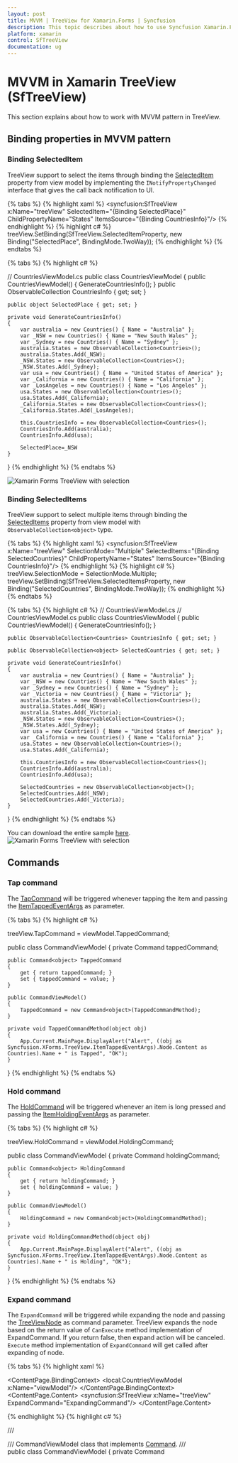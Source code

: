 ```yaml
---
layout: post
title: MVVM | TreeView for Xamarin.Forms | Syncfusion
description: This topic describes about how to use Syncfusion Xamarin.Forms SfTreeView with Commands, Event to command behavior and different cases of MVVM.
platform: xamarin
control: SfTreeView
documentation: ug
---
```


# MVVM in Xamarin TreeView (SfTreeView)

This section explains about how to work with MVVM pattern in TreeView.

## Binding properties in MVVM pattern

### Binding SelectedItem

TreeView support to select the items through binding the [SelectedItem](https://help.syncfusion.com/cr/xamarin/Syncfusion.SfTreeView.XForms~Syncfusion.XForms.TreeView.SfTreeView~SelectedItem.html) property from view model by implementing the `INotifyPropertyChanged` interface that gives the call back notification to UI.

{% tabs %}
{% highlight xaml %}
<syncfusion:SfTreeView x:Name="treeView" 
                       SelectedItem="{Binding SelectedPlace}"
                       ChildPropertyName="States"
                       ItemsSource="{Binding CountriesInfo}"/>
{% endhighlight %}
{% highlight c# %}
treeView.SetBinding(SfTreeView.SelectedItemProperty, new Binding("SelectedPlace", BindingMode.TwoWay));
{% endhighlight %}
{% endtabs %}

{% tabs %}
{% highlight c# %}

// CountriesViewModel.cs
public class CountriesViewModel
{
    public CountriesViewModel()
    {
        GenerateCountriesInfo();
    }
    public ObservableCollection<Countries> CountriesInfo { get; set; }

    public object SelectedPlace { get; set; }

    private void GenerateCountriesInfo()
    {
        var australia = new Countries() { Name = "Australia" };
        var _NSW = new Countries() { Name = "New South Wales" };
        var _Sydney = new Countries() { Name = "Sydney" };
        australia.States = new ObservableCollection<Countries>();
        australia.States.Add(_NSW);
        _NSW.States = new ObservableCollection<Countries>();
        _NSW.States.Add(_Sydney);
        var usa = new Countries() { Name = "United States of America" };
        var _California = new Countries() { Name = "California" };
        var _LosAngeles = new Countries() { Name = "Los Angeles" };
        usa.States = new ObservableCollection<Countries>();
        usa.States.Add(_California);
        _California.States = new ObservableCollection<Countries>();
        _California.States.Add(_LosAngeles);
         
        this.CountriesInfo = new ObservableCollection<Countries>();
        CountriesInfo.Add(australia);
        CountriesInfo.Add(usa);

        SelectedPlace=_NSW
    }
}
{% endhighlight %}
{% endtabs %}

![Xamarin Forms TreeView with selection](TreeView_images/TreeView_SelectedItem.png)

### Binding SelectedItems

TreeView support to select multiple items through binding the [SelectedItems](https://help.syncfusion.com/cr/xamarin/Syncfusion.SfTreeView.XForms~Syncfusion.XForms.TreeView.SfTreeView~SelectedItems.html) property from view model with `ObservableCollection<object>` type. 

{% tabs %}
{% highlight xaml %}
<syncfusion:SfTreeView x:Name="treeView"
                       SelectionMode="Multiple"
                       SelectedItems="{Binding SelectedCountries}"
                       ChildPropertyName="States"
                       ItemsSource="{Binding CountriesInfo}"/>
{% endhighlight %}
{% highlight c# %}
treeView.SelectionMode = SelectionMode.Multiple;
treeView.SetBinding(SfTreeView.SelectedItemsProperty, new Binding("SelectedCountries", BindingMode.TwoWay));
{% endhighlight %}
{% endtabs %}

{% tabs %}
{% highlight c# %}
// CountriesViewModel.cs
// CountriesViewModel.cs
public class CountriesViewModel
{
    public CountriesViewModel()
    {
        GenerateCountriesInfo();
    }

    public ObservableCollection<Countries> CountriesInfo { get; set; }

    public ObservableCollection<object> SelectedCountries { get; set; }

    private void GenerateCountriesInfo()
    {
        var australia = new Countries() { Name = "Australia" };
        var _NSW = new Countries() { Name = "New South Wales" };
        var _Sydney = new Countries() { Name = "Sydney" };
        var _Victoria = new Countries() { Name = "Victoria" };
        australia.States = new ObservableCollection<Countries>();
        australia.States.Add(_NSW);
        australia.States.Add(_Victoria);
        _NSW.States = new ObservableCollection<Countries>();
        _NSW.States.Add(_Sydney);
        var usa = new Countries() { Name = "United States of America" };
        var _California = new Countries() { Name = "California" };
        usa.States = new ObservableCollection<Countries>();
        usa.States.Add(_California);
      
        this.CountriesInfo = new ObservableCollection<Countries>();
        CountriesInfo.Add(australia);
        CountriesInfo.Add(usa);

        SelectedCountries = new ObservableCollection<object>();
        SelectedCountries.Add(_NSW);
        SelectedCountries.Add(_Victoria);
    }
}
{% endhighlight %}
{% endtabs %}

You can download the entire sample [here](http://www.syncfusion.com/downloads/support/directtrac/general/ze/Selection148873057).
![Xamarin Forms TreeView with selection](TreeView_images/TreeView_Selection.png)

## Commands

### Tap command

The [TapCommand](https://help.syncfusion.com/cr/cref_files/xamarin/Syncfusion.SfTreeView.XForms~Syncfusion.XForms.TreeView.SfTreeView~TapCommand.html) will be triggered whenever tapping the item and passing the [ItemTappedEventArgs](https://help.syncfusion.com/cr/cref_files/xamarin/Syncfusion.SfTreeView.XForms~Syncfusion.XForms.TreeView.ItemTappedEventArgs.html) as parameter.

{% tabs %}
{% highlight c# %}

treeView.TapCommand = viewModel.TappedCommand;

public class CommandViewModel
{
    private Command<Object> tappedCommand;

    public Command<object> TappedCommand
    {
        get { return tappedCommand; }
        set { tappedCommand = value; }
    }

    public CommandViewModel()
    {            
        TappedCommand = new Command<object>(TappedCommandMethod);
    }

    private void TappedCommandMethod(object obj)
    {
        App.Current.MainPage.DisplayAlert("Alert", ((obj as Syncfusion.XForms.TreeView.ItemTappedEventArgs).Node.Content as Countries).Name + " is Tapped", "OK");
    }   
}
{% endhighlight %}
{% endtabs %}

### Hold command

The [HoldCommand](https://help.syncfusion.com/cr/cref_files/xamarin/Syncfusion.SfTreeView.XForms~Syncfusion.XForms.TreeView.SfTreeView~HoldCommand.html) will be triggered whenever an item is long pressed and passing the [ItemHoldingEventArgs](https://help.syncfusion.com/cr/cref_files/xamarin/Syncfusion.SfTreeView.XForms~Syncfusion.XForms.TreeView.ItemHoldingEventArgs.html) as parameter.
 
{% tabs %}
{% highlight c# %}

treeView.HoldCommand = viewModel.HoldingCommand;

public class CommandViewModel
{
    private Command<Object> holdingCommand;

    public Command<object> HoldingCommand
    {
        get { return holdingCommand; }
        set { holdingCommand = value; }
    }

    public CommandViewModel()
    {            
        HoldingCommand = new Command<object>(HoldingCommandMethod);
    }

    private void HoldingCommandMethod(object obj)
    {          
        App.Current.MainPage.DisplayAlert("Alert", ((obj as Syncfusion.XForms.TreeView.ItemTappedEventArgs).Node.Content as Countries).Name + " is Holding", "OK");
    }   
}
{% endhighlight %}
{% endtabs %}

### Expand command

The `ExpandCommand` will be triggered while expanding the node and passing the [TreeViewNode](https://help.syncfusion.com/cr/cref_files/xamarin/Syncfusion.SfTreeView.XForms~Syncfusion.TreeView.Engine.TreeViewNode.html) as command parameter. TreeView expands the node based on the return value of `CanExecute` method implementation of ExpandCommand. If you return false, then expand action will be canceled. `Execute` method implementation of `ExpandCommand` will get called after expanding of node.

{% tabs %}
{% highlight xaml %}

<ContentPage xmlns="http://xamarin.com/schemas/2014/forms"
             xmlns:x="http://schemas.microsoft.com/winfx/2009/xaml"
             xmlns:local="clr-namespace:Selection"
             xmlns:syncfusion="clr-namespace:Syncfusion.XForms.TreeView;assembly=Syncfusion.SfTreeView.XForms"
             x:Class="Selection.MainPage">
    <ContentPage.BindingContext>
        <local:CountriesViewModel x:Name="viewModel"/>
    </ContentPage.BindingContext>
    <ContentPage.Content>
        <syncfusion:SfTreeView x:Name="treeView"
                               ExpandCommand="ExpandingCommand"/> 
    </ContentPage.Content>
</ContentPage>

{% endhighlight %}
{% highlight c# %}

/// <summary>
/// CommandViewModel class that implements [Command](https://docs.microsoft.com/en-us/dotnet/api/xamarin.forms.command?view=xamarin-forms). 
/// </summary>
public class CommandViewModel
{
    private Command<Object> expandingCommand;

    public Command<object> ExpandingCommand
    {
        get { return expandingCommand; }
        set { expandingCommand = value; }
    }

    public CommandViewModel()
    {            
        ExpandingCommand = new Command<object>(ExpandCommandAction, CanExecute);
    }

    /// <summary>
    /// CanExecute method is called before expanding of node.
    /// </summary>
    /// <returns>Handle expand action by returning true or false. </returns>
    /// <param name="obj">TreeViewNode is passed as command parameter. </param>
    public bool CanExecute(object obj)
    {
        //You can also return false to cancel the expand action.
        return true;
    }

    /// <summary>
    /// Method gets called after expanding action performed.
    /// </summary>
    /// <param name="obj">TreeViewNode is passed as command parameter. </param>
    private void ExpandCommandAction(object obj)
    {
        App.Current.MainPage.DisplayAlert("Alert", "TreeView node is expanded", "OK");
    }   
}
{% endhighlight %}
{% endtabs %}

### Collapse command

The `CollapseCommand` will be triggered while collapsing the node and passing the [TreeViewNode](https://help.syncfusion.com/cr/cref_files/xamarin/Syncfusion.SfTreeView.XForms~Syncfusion.TreeView.Engine.TreeViewNode.html) as command parameter. TreeView collapses the node based on the return value of `CanExecute` method implementation of CollapseCommand. If you return false, then collapse action will be canceled. `Execute` method implementation of `CollapseCommand` will get called after collapsing of node.

{% tabs %}
{% highlight xaml %}
<ContentPage xmlns="http://xamarin.com/schemas/2014/forms"
             xmlns:x="http://schemas.microsoft.com/winfx/2009/xaml"
             xmlns:local="clr-namespace:Selection"
             xmlns:syncfusion="clr-namespace:Syncfusion.XForms.TreeView;assembly=Syncfusion.SfTreeView.XForms"
             x:Class="Selection.MainPage">
    <ContentPage.BindingContext>
        <local:CountriesViewModel x:Name="viewModel"/>
    </ContentPage.BindingContext>
    <ContentPage.Content>
        <syncfusion:SfTreeView x:Name="treeView"
                               CollapseCommand="CollapsingCommand"/> 
    </ContentPage.Content>
</ContentPage>
{% endhighlight %}
{% highlight c# %}

/// <summary>
/// CommandViewModel class that implements [Command](https://docs.microsoft.com/en-us/dotnet/api/xamarin.forms.command?view=xamarin-forms). 
/// </summary>
public class CommandViewModel
{
	private Command<object> collapsingCommand;
	
	public Command<object> CollapsingCommand
	{
		get { return collapsingCommand; }
		set { collapsingCommand = value; }
	}
	
	public CommandViewModel()
	{
		CollapsingCommand = new Command<object>(CollapseCommandAction, CanExecute);
	}
    
	/// <summary>
    /// CanExecute method is called before collapsing of node. 
    /// </summary>
    /// <returns>Handle collapse action by returning true or false. </returns>
    /// <param name="obj">TreeViewNode is passed as command parameter. </param>
    public bool CanExecute(object obj)
    {
        //You can also return false to cancel the collapse action.
        return true;
    }

    /// <summary>
    /// Method gets called after collapsing action performed.
    /// </summary>
    /// <param name="obj">TreeViewNode is passed as command parameter. </param>
	private void CollapseCommandAction(object obj)
	{
		App.Current.MainPage.DisplayAlert("Alert", "TreeView node is collapsed", "OK");
	}
}
{% endhighlight %}
{% endtabs %}

## Event to command

The `TreeView` event can be converted into commands using [Behaviors](https://developer.xamarin.com/guides/xamarin-forms/behaviors/). To achieve this, create a command in the ViewModel class and associate it to the TreeView event using `Behaviors`.

{% tabs %}
{% highlight xaml %}
<syncfusion:SfTreeView x:Name="treeView"
                       SelectionMode="Multiple"
                       SelectedItems="{Binding SelectedCountries}"
                       ChildPropertyName="States"
                       ItemsSource="{Binding CountriesInfo}">
    <syncfusion:SfTreeView.Behaviors>
        <local:EventToCommandBehavior EventName="SelectionChanged" Command="{Binding SelectionChangedCommand}"/>
    </syncfusion:SfTreeView.Behaviors>
</syncfusion:SfTreeView>
{% endhighlight %}
{% highlight c# %}
public class CountriesViewModel : INotifyPropertyChanged
{
    public Command<ItemSelectionChangedEventArgs> selectionChangedCommand;

    public CountriesViewModel()
    {
        SelectionChangedCommand = new Command<Syncfusion.XForms.TreeView.ItemSelectionChangedEventArgs>(OnSelectionChanged);
        GenerateCountriesInfo();
    }

    public ObservableCollection<Countries> CountriesInfo { get; set; }

    public ObservableCollection<object> SelectedCountries { get; set; }

    public Command<ItemSelectionChangedEventArgs> SelectionChangedCommand
    {
        get { return selectionChangedCommand; }
        protected set { selectionChangedCommand = value; }
    }

    private void OnSelectionChanged(ItemSelectionChangedEventArgs obj)
    {
        App.Current.MainPage.DisplayAlert("Alert", (obj.AddedItems[0] as Countries).Name + " is selected", "OK");
    }

    public event PropertyChangedEventHandler PropertyChanged;

    public void OnPropertyChanged(string name)
    {
        if (this.PropertyChanged != null)
            this.PropertyChanged(this, new PropertyChangedEventArgs(name));
    }

    private void GenerateCountriesInfo()
    {
        var australia = new Countries() { Name = "Australia" };
        var _NSW = new Countries() { Name = "New South Wales" };
        var _Victoria = new Countries() { Name = "Victoria" };
        australia.States = new ObservableCollection<Countries>();
        australia.States.Add(_NSW);
        australia.States.Add(_Victoria);
        var usa = new Countries() { Name = "United States of America" };
        var _California = new Countries() { Name = "California" };
        usa.States = new ObservableCollection<Countries>();
        usa.States.Add(_California);
      
        this.CountriesInfo = new ObservableCollection<Countries>();
        CountriesInfo.Add(australia);
        CountriesInfo.Add(usa);
    }
}
{% endhighlight %}
{% endtabs %}

You can download the example sample [here](http://www.syncfusion.com/downloads/support/directtrac/general/ze/EventToCommand839299289.zip).

For more information regarding the event to command behavior in Xamarin.Forms, you can refer [this](https://developer.xamarin.com/samples/xamarin-forms/Behaviors/EventToCommandBehavior/) link.

## Checkbox items binding in MVVM

SfTreeView support to check multiple items through binding the [CheckedItems](https://help.syncfusion.com/cr/xamarin/Syncfusion.SfTreeView.XForms~Syncfusion.XForms.TreeView.SfTreeView~CheckedItems.html) property from view model with `ObservableCollection<object>` type.

N> TreeView process and sets [TreeViewNode.IsChecked]((https://help.syncfusion.com/cr/xamarin/Syncfusion.SfTreeView.XForms~Syncfusion.TreeView.Engine.TreeViewNode~IsChecked.html)) based on `CheckedItems` only when you are binding `ItemsSource`.

{% tabs %}
{% highlight xaml %}
<syncfusion:SfTreeView 
    x:Name="TreeView"  
    CheckBoxMode="Recursive"
    ItemsSource="{Binding Folders}"
    CheckedItems="{Binding CheckedNodeInfo}"
    ItemTemplateContextType="Node">
    <syncfusion:SfTreeView.ItemTemplate>
        <DataTemplate>
            <ViewCell>
                <ViewCell.View>
                        <Grid Padding="5">
                            <SfCheckBox:SfCheckBox
                                x:Name="CheckBox"
                                Text="{Binding Content.FileName}"
                                IsChecked="{Binding IsChecked, Mode=TwoWay}"/>
                        </Grid>
                </ViewCell.View>
            </ViewCell>
        </DataTemplate>
    </syncfusion:SfTreeView.ItemTemplate>
</syncfusion:SfTreeView>
{% endhighlight %}
{% highlight c# %}
public class ViewModel
{
    private ObservableCollection<object> checkedNodeInfo;
    public ObservableCollection<object> CheckedNodeInfo
    {
        get
        {
            return checkedNodeInfo;
        }
        set
        {
            this.checkedNodeInfo = value;
        }
    }

    public ViewModel()
    {
        var doc = new Folder() { FileName = "Documents" };
        checkedNodeInfo = new ObservableCollection<object>();
        checkedNodeInfo.Add(doc);
    }
}
{% endhighlight %}
{% endtabs %}

You can download the entire source of this demo from [here](https://github.com/SyncfusionExamples/checkbox_bound_mode). To know more about usage of checkbox, you can refer the documentation from [here](https://help.syncfusion.com/xamarin/sftreeview/checkbox).